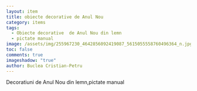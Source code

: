 ```yaml
---
layout: item
title: obiecte decorative de Anul Nou
category: items
tags:
  - Obiecte decorative  de Anul Nou din lemn
  - pictate manual
image: /assets/img/255967230_4642856092419087_5615055558760496364_n.jpg
toc: false
comments: true
imageshadow: "true"
author: Buclea Cristian-Petru
---
```

Decoratiuni de Anul Nou din lemn,pictate manual